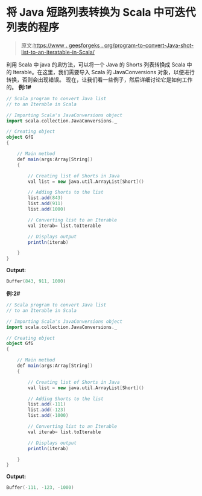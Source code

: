 # 将 Java 短路列表转换为 Scala 中可迭代列表的程序

> 原文:[https://www . geesforgeks . org/program-to-convert-Java-shot-list-to-an-iteratable-in-Scala/](https://www.geeksforgeeks.org/program-to-convert-java-list-of-shorts-to-an-iterable-in-scala/)

利用 Scala 中 java 的*到*方法，可以将一个 Java 的 Shorts 列表转换成 Scala 中的 Iterable。在这里，我们需要导入 Scala 的 JavaConversions 对象，以便进行转换，否则会出现错误。
现在，让我们看一些例子，然后详细讨论它是如何工作的。
**例:1#**

```scala
// Scala program to convert Java list 
// to an Iterable in Scala

// Importing Scala's JavaConversions object
import scala.collection.JavaConversions._

// Creating object
object GfG
{ 

    // Main method
    def main(args:Array[String])
    {

        // Creating list of Shorts in Java
        val list = new java.util.ArrayList[Short]()

        // Adding Shorts to the list
        list.add(843)
        list.add(911)
        list.add(1000)

        // Converting list to an Iterable
        val iterab= list.toIterable

        // Displays output
        println(iterab)

    }
}
```

**Output:**

```scala
Buffer(843, 911, 1000)

```

**例:2#**

```scala
// Scala program to convert Java list 
// to an Iterable in Scala

// Importing Scala's JavaConversions object
import scala.collection.JavaConversions._

// Creating object
object GfG
{ 

    // Main method
    def main(args:Array[String])
    {

        // Creating list of Shorts in Java
        val list = new java.util.ArrayList[Short]()

        // Adding Shorts to the list
        list.add(-111)
        list.add(-123)
        list.add(-1000)

        // Converting list to an Iterable 
        val iterab= list.toIterable

        // Displays output
        println(iterab)

    }
}
```

**Output:**

```scala
Buffer(-111, -123, -1000)

```